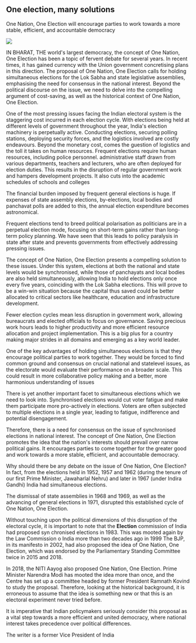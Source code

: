 ## One election, many solutions

One Nation, One Election will encourage parties to work towards a more stable, efficient, and accountable democracy

![](_page_0_Picture_2.jpeg)

IN BHARAT, THE world's largest democracy, the concept of One Nation, One Election has been a topic of fervent debate for several years. In recent times, it has gained currency with the Union government concretising plans in this direction. The proposal of One Nation, One Election calls for holding simultaneous elections for the Lok Sabha and state legislative assemblies, emphasising the need for consensus in the national interest. Beyond the political discourse on the issue, we need to delve into the compelling argument of cost-saving, as well as the historical context of One Nation, One Election.

One of the most pressing issues facing the Indian electoral system is the staggering cost incurred in each election cycle. With elections being held at different levels of government throughout the year, India's election machinery is perpetually active. Conducting elections, securing polling stations, deploying security forces, and the logistics involved are costly endeavours. Beyond the monetary cost, comes the guestion of logistics and the toll it takes on human resources. Frequent elections require human resources, including police personnel. administrative staff drawn from various departments, teachers and lecturers, who are often deployed for election duties. This results in the disruption of regular government work and hampers development projects. It also cuts into the academic schedules of schools and colleges

The financial burden imposed by frequent general elections is huge. If expenses of state assembly elections, by-elections, local bodies and panchavat polls are added to this, the annual election expenditure becomes astronomical.

Frequent elections tend to breed political polarisation as politicians are in a perpetual election mode, focusing on short-term gains rather than long-term policy planning. We have seen that this leads to policy paralysis in state after state and prevents governments from effectively addressing pressing issues.

The concept of One Nation, One Election presents a compelling solution to these issues. Under this system, elections at both the national and state levels would be synchronised, while those of panchayats and local bodies are also held simultaneously, allowing India to hold elections only once every five years, coinciding with the Lok Sabha elections. This will prove to be a win-win situation because the capital thus saved could be better allocated to critical sectors like healthcare, education and infrastructure development.

Fewer election cycles mean less disruption in government work, allowing bureaucrats and elected officials to focus on governance. Saving precious work hours leads to higher productivity and more efficient resource allocation and project implementation. This is a big plus for a country making major strides in all domains and emerging as a key world leader.

One of the key advantages of holding simultaneous elections is that they encourage political parties to work together. They would be forced to find common ground and consensus on crucial national and statelevel issues, as the electorate would evaluate their performance on a broader scale. This could result in more collaborative policy making and a better, more harmonious understanding of issues

There is yet another important facet to simultaneous elections which we need to look into. Synchronised elections would cut voter fatigue and make them participate more pro-actively in elections. Voters are often subjected to multiple elections in a single year, leading to fatigue, indifference and potential disengagement.

Therefore, there is a need for consensus on the issue of synchronised elections in national interest. The concept of One Nation, One Election promotes the idea that the nation's interests should prevail over narrow political gains. It encourages parties to come together for the greater good and work towards a more stable, efficient, and accountable democracy.

Why should there be any debate on the issue of One Nation, One Election? In fact, from the elections held in 1952, 1957 and 1962 (during the tenure of our first Prime Minister, Jawaharlal Nehru) and later in 1967 (under Indira Gandhi) India had simultaneous elections.

The dismissal of state assemblies in 1968 and 1969, as well as the advancing of general elections in 1971, disrupted this established cycle of One Nation, One Election.

Without touching upon the political dimensions of this disruption of the electoral cycle, it is important to note that the **Election** commission of India had proposed syn chronised elections in 1983. This was mooted again by the Law Commission o India more than two decades ago in 1999 The BJP, in its manifesto in 2002, had also proposed the idea of One Nation, One Election, which was endorsed by the Parliamentary Standing Committee twice in 2015 and 2018.

In 2018, the NITI Aayog also proposed One Nation, One Election. Prime Minister Narendra Modi has mooted the idea more than once, and the Centre has set up a committee headed by former President Ramnath Kovind to study the proposal. Therefore, looking at the historical background, it is erroneous to assume that the idea is something new or that this is an electoral experiment never tried before.

It is imperative that Indian policymakers seriously consider this proposal as a vital step towards a more efficient and united democracy, where national interest takes precedence over political differences.

The writer is a former Vice President of India